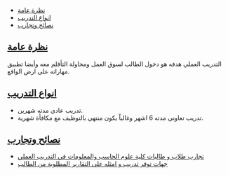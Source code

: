 - [نظرة عامة](#نظرة-عامة)
- [انواع التدريب](#انواع-التدريب)
- [نصائح وتجارب](#نصائح-وتجارب)

<a name="نظرة-عامة"></a>

## [نظرة عامة](#نظرة-عامة)

<!-- start -->

التدريب العملي هدفه هو دخول الطالب لسوق العمل ومحاولة التأقلم معه وأيضا تطبيق مهاراته على ارض الواقع.

<a name="انواع-التدريب"></a>

## [انواع التدريب](#انواع-التدريب)

* تدريب عادي مدته شهرين.
* تدريب تعاوني مدته 6 اشهر وغالباً يكون منتهي بالتوظيف مع مكافأة شهرية.

<a name="نصائح-وتجارب"></a>

## [نصائح وتجارب](#نصائح-وتجارب)

* [تجارب طلاب و طالبات كلية علوم الحاسب والمعلومات في التدريب العملي](https://caramellaapp.com/fahad_aldhuhayyan/)
* [جهات توفر تدريب و امثله على التقارير المطلوبة من الطالب](https://drive.google.com/drive/folders/1XjukL5ZhR9jVaxXAK1TyTKz06rvfF2Il) 
